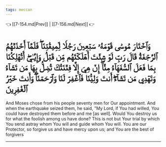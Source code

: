 ```yaml
---
tags: meccan
---
```


👈 [[7-154.md|Prev]] | [[7-156.md|Next]] 👉

# وَٱخۡتَارَ مُوسَىٰ قَوۡمَهُۥ سَبۡعِينَ رَجُلٗا لِّمِيقَٰتِنَاۖ فَلَمَّآ أَخَذَتۡهُمُ ٱلرَّجۡفَةُ قَالَ رَبِّ لَوۡ شِئۡتَ أَهۡلَكۡتَهُم مِّن قَبۡلُ وَإِيَّـٰيَۖ أَتُهۡلِكُنَا بِمَا فَعَلَ ٱلسُّفَهَآءُ مِنَّآۖ إِنۡ هِيَ إِلَّا فِتۡنَتُكَ تُضِلُّ بِهَا مَن تَشَآءُ وَتَهۡدِي مَن تَشَآءُۖ أَنتَ وَلِيُّنَا فَٱغۡفِرۡ لَنَا وَٱرۡحَمۡنَاۖ وَأَنتَ خَيۡرُ ٱلۡغَٰفِرِينَ

And Moses chose from his people seventy men for Our appointment. And when the earthquake seized them, he said, "My Lord, if You had willed, You could have destroyed them before and me [as well]. Would You destroy us for what the foolish among us have done? This is not but Your trial by which You send astray whom You will and guide whom You will. You are our Protector, so forgive us and have mercy upon us; and You are the best of forgivers

---


